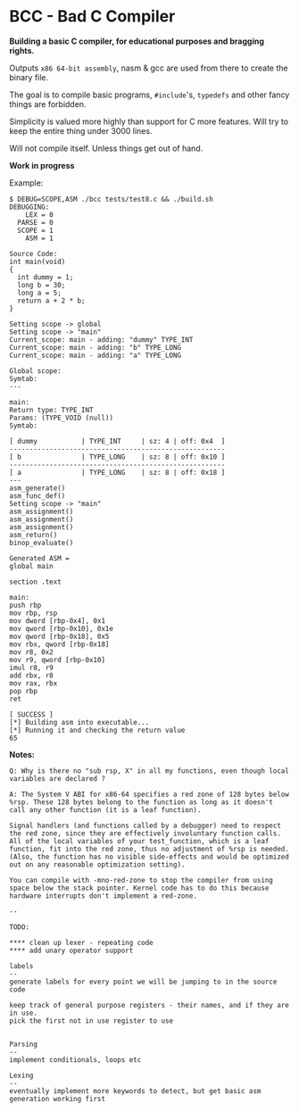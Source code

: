 # BCC - Bad C Compiler

**Building a basic C compiler, for educational purposes and bragging rights.**

Outputs `x86 64-bit assembly`, nasm & gcc are used from there to create the binary file.

The goal is to compile basic programs, `#include`'s, `typedefs` and other fancy things are forbidden.

Simplicity is valued more highly than support for C more features. Will try to keep the entire thing under 3000 lines.

Will not compile itself. Unless things get out of hand.

**Work in progress**

Example:

```
$ DEBUG=SCOPE,ASM ./bcc tests/test8.c && ./build.sh
DEBUGGING:
    LEX = 0
  PARSE = 0
  SCOPE = 1
    ASM = 1

Source Code:
int main(void)
{
  int dummy = 1;
  long b = 30;
  long a = 5;
  return a + 2 * b;
}

Setting scope -> global
Setting scope -> "main"
Current_scope: main - adding: "dummy" TYPE_INT
Current_scope: main - adding: "b" TYPE_LONG
Current_scope: main - adding: "a" TYPE_LONG

Global scope:
Symtab:
---

main:
Return type: TYPE_INT
Params: (TYPE_VOID (null))
Symtab:

[ dummy           | TYPE_INT     | sz: 4 | off: 0x4  ]
------------------------------------------------------
[ b               | TYPE_LONG    | sz: 8 | off: 0x10 ]
------------------------------------------------------
[ a               | TYPE_LONG    | sz: 8 | off: 0x18 ]
---
asm_generate()
asm_func_def()
Setting scope -> "main"
asm_assignment()
asm_assignment()
asm_assignment()
asm_return()
binop_evaluate()

Generated ASM =
global main

section .text

main:
push rbp
mov rbp, rsp
mov dword [rbp-0x4], 0x1
mov qword [rbp-0x10], 0x1e
mov qword [rbp-0x18], 0x5
mov rbx, qword [rbp-0x18]
mov r8, 0x2
mov r9, qword [rbp-0x10]
imul r8, r9
add rbx, r8
mov rax, rbx
pop rbp
ret

[ SUCCESS ]
[*] Building asm into executable...
[*] Running it and checking the return value
65
```


**Notes:**

```
Q: Why is there no "sub rsp, X" in all my functions, even though local variables are declared ?

A: The System V ABI for x86-64 specifies a red zone of 128 bytes below %rsp. These 128 bytes belong to the function as long as it doesn't call any other function (it is a leaf function).

Signal handlers (and functions called by a debugger) need to respect the red zone, since they are effectively involuntary function calls.
All of the local variables of your test_function, which is a leaf function, fit into the red zone, thus no adjustment of %rsp is needed. (Also, the function has no visible side-effects and would be optimized out on any reasonable optimization setting).

You can compile with -mno-red-zone to stop the compiler from using space below the stack pointer. Kernel code has to do this because hardware interrupts don't implement a red-zone.

--

TODO:

**** clean up lexer - repeating code
**** add unary operator support

labels
--
generate labels for every point we will be jumping to in the source code

keep track of general purpose registers - their names, and if they are in use.
pick the first not in use register to use


Parsing
--
implement conditionals, loops etc

Lexing
--
eventually implement more keywords to detect, but get basic asm generation working first

```
